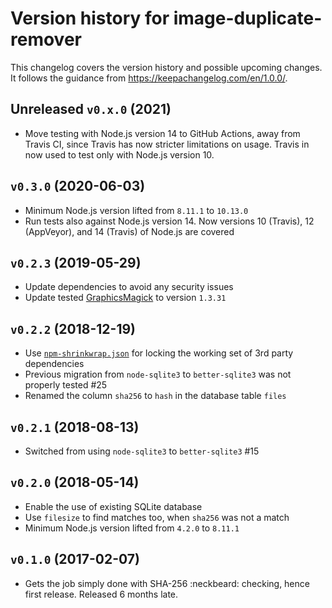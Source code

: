 # Version history for image-duplicate-remover

This changelog covers the version history and possible upcoming changes.
It follows the guidance from https://keepachangelog.com/en/1.0.0/.

## Unreleased `v0.x.0` (2021)
- Move testing with Node.js version 14 to GitHub Actions, away from Travis CI, since Travis has now stricter limitations on usage. Travis in now used to test only with Node.js version 10.

## `v0.3.0` (2020-06-03)
- Minimum Node.js version lifted from `8.11.1` to `10.13.0`
- Run tests also against Node.js version 14. Now versions 10 (Travis), 12 (AppVeyor), and 14 (Travis) of Node.js are covered

## `v0.2.3` (2019-05-29)
- Update dependencies to avoid any security issues
- Update tested [GraphicsMagick](https://sourceforge.net/projects/graphicsmagick/) to version `1.3.31`

## `v0.2.2` (2018-12-19)
- Use [`npm-shrinkwrap.json`](https://docs.npmjs.com/files/shrinkwrap.json) for locking the working set of 3rd party dependencies
- Previous migration from `node-sqlite3` to `better-sqlite3` was not properly tested #25
- Renamed the column `sha256` to `hash` in the database table `files`

## `v0.2.1` (2018-08-13)
- Switched from using `node-sqlite3` to `better-sqlite3` #15

## `v0.2.0` (2018-05-14)
- Enable the use of existing SQLite database
- Use `filesize` to find matches too, when `sha256` was not a match
- Minimum Node.js version lifted from `4.2.0` to `8.11.1`

## `v0.1.0` (2017-02-07)
- Gets the job simply done with SHA-256 :neckbeard: checking, hence first release. Released 6 months late.
